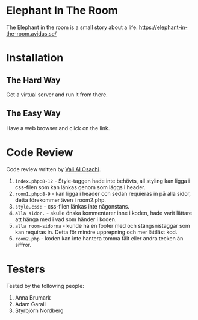 # Elephant In The Room

The Elephant in the room is a small story about a life.
https://elephant-in-the-room.avidus.se/

# Installation

## The Hard Way

Get a virtual server and run it from there.

## The Easy Way

Have a web browser and click on the link.

# Code Review

Code review written by [Vali Al Osachi](https://github.com/valisaurus).

1. `index.php:8-12` - Style-taggen hade inte behövts, all styling kan ligga i css-filen som kan länkas genom <link ahref="" stylesheet> som läggs i header.
2. `room1.php:8-9` - <!DOCTYPE html> <html lang="en"> kan ligga i header och sedan requieras in på alla sidor, detta förekommer även i room2.php.
3. `style.css:` - css-filen länkas inte någonstans.
4. `alla sidor.` - skulle önska kommentarer inne i koden, hade varit lättare att hänga med i vad som händer i koden.
5. `alla room-sidorna` - kunde ha en footer med <body> och <html> stängsnistaggar som kan requiras in. Detta för mindre upprepning och mer lättläst kod.
6. `room2.php` - koden kan inte hantera tomma fält eller andra tecken än siffror.

# Testers

Tested by the following people:

1. Anna Brumark
2. Adam Garali
3. Styrbjörn Nordberg
